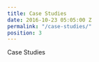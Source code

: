 ```yaml
---
title: Case Studies
date: 2016-10-23 05:05:00 Z
permalink: "/case-studies/"
position: 3
---
```


Case Studies